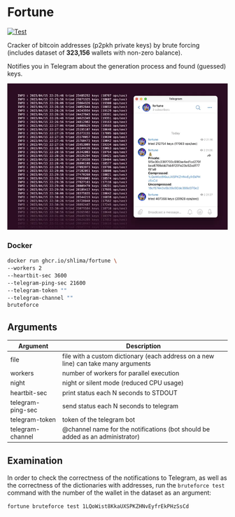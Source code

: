 # Fortune

[![Test](https://github.com/shlima/fortune/actions/workflows/test.yml/badge.svg)](https://github.com/shlima/fortune/actions/workflows/test.yml)

Cracker of bitcoin addresses (p2pkh private keys) by brute forcing 
(includes dataset of **323,156** wallets with non-zero balance).

Notifies you in Telegram about the generation process and
found (guessed) keys.

![btc cracker telegram screenshot](/docs/screenshot.webp?raw=true)

### Docker
```bash
docker run ghcr.io/shlima/fortune \
--workers 2
--heartbit-sec 3600 
--telegram-ping-sec 21600
--telegram-token ""
--telegram-channel "" 
bruteforce   
```

## Arguments
| Argument          | Description                                                                   |
|-------------------|-------------------------------------------------------------------------------|
| file              | file with a custom dictionary (each address on a new line) can take many arguments |
| workers           | number of workers for parallel execution |
| night           | night or silent mode (reduced CPU usage) |
| heartbit-sec      | print status each N seconds to STDOUT                                         |
| telegram-ping-sec | send status each N seconds to telegram                                        |
| telegram-token    | token of the telegram bot                                                     |
| telegram-channel  | @channel name for the notifications (bot should be added as an administrator) |

## Examination

In order to check the correctness of the notifications to Telegram, 
as well as the correctness of the dictionaries with addresses, 
run the `bruteforce test` command with the number of the wallet 
in the dataset as an argument:

```bash
fortune bruteforce test 1LQoWist8KkaUXSPKZHNvEyfrEkPHzSsCd
```
